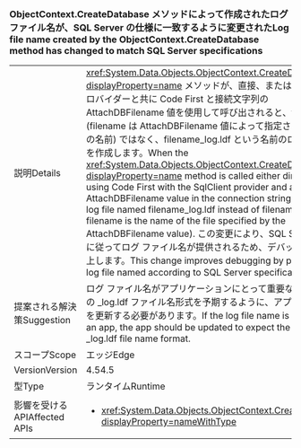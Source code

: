 ### <a name="log-file-name-created-by-the-objectcontextcreatedatabase-method-has-changed-to-match-sql-server-specifications"></a><span data-ttu-id="1c590-101">ObjectContext.CreateDatabase メソッドによって作成されたログ ファイル名が、SQL Server の仕様に一致するように変更された</span><span class="sxs-lookup"><span data-stu-id="1c590-101">Log file name created by the ObjectContext.CreateDatabase method has changed to match SQL Server specifications</span></span>

|   |   |
|---|---|
|<span data-ttu-id="1c590-102">説明</span><span class="sxs-lookup"><span data-stu-id="1c590-102">Details</span></span>|<span data-ttu-id="1c590-103"><xref:System.Data.Objects.ObjectContext.CreateDatabase?displayProperty=name> メソッドが、直接、または SqlClient プロバイダーと共に Code First と接続文字列の AttachDBFilename 値を使用して呼び出されると、filename.ldf (filename は AttachDBFilename 値によって指定されたファイルの名前) ではなく、filename_log.ldf という名前のログ ファイルを作成します。</span><span class="sxs-lookup"><span data-stu-id="1c590-103">When the <xref:System.Data.Objects.ObjectContext.CreateDatabase?displayProperty=name> method is called either directly or by using Code First with the SqlClient provider and an AttachDBFilename value in the connection string, it creates a log file named filename_log.ldf instead of filename.ldf (where filename is the name of the file specified by the AttachDBFilename value).</span></span> <span data-ttu-id="1c590-104">この変更により、SQL Server の仕様に従ってログ ファイル名が提供されるため、デバッグ機能が向上します。</span><span class="sxs-lookup"><span data-stu-id="1c590-104">This change improves debugging by providing a log file named according to SQL Server specifications.</span></span>|
|<span data-ttu-id="1c590-105">提案される解決策</span><span class="sxs-lookup"><span data-stu-id="1c590-105">Suggestion</span></span>|<span data-ttu-id="1c590-106">ログ ファイル名がアプリケーションにとって重要な場合、標準の _log.ldf ファイル名形式を予期するように、アプリケーションを更新する必要があります。</span><span class="sxs-lookup"><span data-stu-id="1c590-106">If the log file name is important for an app, the app should be updated to expect the standard _log.ldf file name format.</span></span>|
|<span data-ttu-id="1c590-107">スコープ</span><span class="sxs-lookup"><span data-stu-id="1c590-107">Scope</span></span>|<span data-ttu-id="1c590-108">エッジ</span><span class="sxs-lookup"><span data-stu-id="1c590-108">Edge</span></span>|
|<span data-ttu-id="1c590-109">Version</span><span class="sxs-lookup"><span data-stu-id="1c590-109">Version</span></span>|<span data-ttu-id="1c590-110">4.5</span><span class="sxs-lookup"><span data-stu-id="1c590-110">4.5</span></span>|
|<span data-ttu-id="1c590-111">型</span><span class="sxs-lookup"><span data-stu-id="1c590-111">Type</span></span>|<span data-ttu-id="1c590-112">ランタイム</span><span class="sxs-lookup"><span data-stu-id="1c590-112">Runtime</span></span>|
|<span data-ttu-id="1c590-113">影響を受ける API</span><span class="sxs-lookup"><span data-stu-id="1c590-113">Affected APIs</span></span>|<ul><li><xref:System.Data.Objects.ObjectContext.CreateDatabase?displayProperty=nameWithType></li></ul>|

